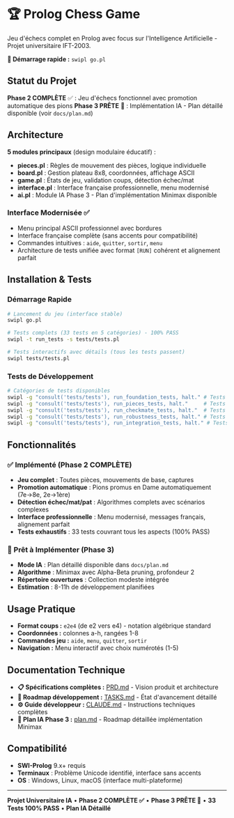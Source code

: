 # 🏆 Prolog Chess Game

Jeu d'échecs complet en Prolog avec focus sur l'Intelligence Artificielle - Projet universitaire IFT-2003.

**🚀 Démarrage rapide :** `swipl go.pl`

## Statut du Projet

**Phase 2 COMPLÈTE** ✅ : Jeu d'échecs fonctionnel avec promotion automatique des pions
**Phase 3 PRÊTE** 🚀 : Implémentation IA - Plan détaillé disponible (voir `docs/plan.md`)

## Architecture

**5 modules principaux** (design modulaire éducatif) :
- **pieces.pl** : Règles de mouvement des pièces, logique individuelle
- **board.pl** : Gestion plateau 8x8, coordonnées, affichage ASCII  
- **game.pl** : États de jeu, validation coups, détection échec/mat
- **interface.pl** : Interface française professionnelle, menu modernisé
- **ai.pl** : Module IA Phase 3 - Plan d'implémentation Minimax disponible

### Interface Modernisée ✅
- Menu principal ASCII professionnel avec bordures
- Interface française complète (sans accents pour compatibilité)
- Commandes intuitives : `aide`, `quitter`, `sortir`, `menu`
- Architecture de tests unifiée avec format `[RUN]` cohérent et alignement parfait

## Installation & Tests

### Démarrage Rapide
```bash
# Lancement du jeu (interface stable)
swipl go.pl

# Tests complets (33 tests en 5 catégories) - 100% PASS
swipl -t run_tests -s tests/tests.pl

# Tests interactifs avec détails (tous les tests passent)
swipl tests/tests.pl
```

### Tests de Développement
```bash
# Catégories de tests disponibles
swipl -g "consult('tests/tests'), run_foundation_tests, halt." # Tests fondamentaux
swipl -g "consult('tests/tests'), run_pieces_tests, halt."     # Tests des pièces (avec promotion)
swipl -g "consult('tests/tests'), run_checkmate_tests, halt."  # Tests échec et mat
swipl -g "consult('tests/tests'), run_robustness_tests, halt." # Tests de robustesse
swipl -g "consult('tests/tests'), run_integration_tests, halt." # Tests d'intégration
```

## Fonctionnalités

### ✅ Implémenté (Phase 2 COMPLÈTE)
- **Jeu complet** : Toutes pièces, mouvements de base, captures
- **Promotion automatique** : Pions promus en Dame automatiquement (7e→8e, 2e→1ère)
- **Détection échec/mat/pat** : Algorithmes complets avec scénarios complexes  
- **Interface professionnelle** : Menu modernisé, messages français, alignement parfait
- **Tests exhaustifs** : 33 tests couvrant tous les aspects (100% PASS)

### 🚀 Prêt à Implémenter (Phase 3)
- **Mode IA** : Plan détaillé disponible dans `docs/plan.md`
- **Algorithme** : Minimax avec Alpha-Beta pruning, profondeur 2
- **Répertoire ouvertures** : Collection modeste intégrée
- **Estimation** : 8-11h de développement planifiées

## Usage Pratique

- **Format coups :** `e2e4` (de e2 vers e4) - notation algébrique standard
- **Coordonnées :** colonnes a-h, rangées 1-8
- **Commandes jeu :** `aide`, `menu`, `quitter`, `sortir`
- **Navigation :** Menu interactif avec choix numérotés (1-5)

## Documentation Technique

- **📋 Spécifications complètes :** [PRD.md](docs/PRD.md) - Vision produit et architecture
- **📝 Roadmap développement :** [TASKS.md](docs/TASKS.md) - État d'avancement détaillé  
- **⚙️ Guide développeur :** [CLAUDE.md](.claude/CLAUDE.md) - Instructions techniques complètes
- **🤖 Plan IA Phase 3 :** [plan.md](docs/plan.md) - Roadmap détaillée implémentation Minimax

## Compatibilité

- **SWI-Prolog** 9.x+ requis
- **Terminaux** : Problème Unicode identifié, interface sans accents
- **OS** : Windows, Linux, macOS (interface multi-plateforme)

---
**Projet Universitaire IA** • **Phase 2 COMPLÈTE ✅** • **Phase 3 PRÊTE 🚀** • **33 Tests 100% PASS** • **Plan IA Détaillé**